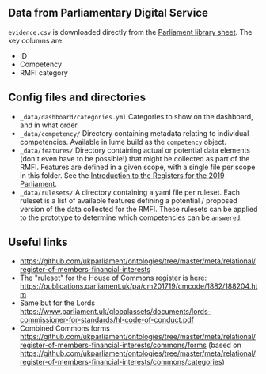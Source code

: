 ## Data from Parliamentary Digital Service

`evidence.csv` is downloaded directly from the
[Parliament library sheet](https://docs.google.com/spreadsheets/d/1iRsQBRPChMVFitSGBtNJFGNBvFT8XGKQYYqu40zy_OM/edit?usp=sharing).
The key columns are:

- ID
- Competency
- RMFI category

## Config files and directories

- `_data/dashboard/categories.yml` Categories to show on the dashboard, and in
  what order.
- `_data/competency/` Directory containing metadata relating to individual
  competencies. Available in lume build as the `competency` object.
- `_data/features/` Directory containing actual or potential data elements
  (don't even have to be possible!) that might be collected as part of the RMFI.
  Features are defined in a given scope, with a single file per scope in this folder.
  See the
  [Introduction to the Registers for the 2019
  Parliament](https://publications.parliament.uk/pa/cm/cmregmem/ForewordJanuary2020.pdf).
- `_data/rulesets/` A directory containing a yaml file per ruleset. Each ruleset is a
  list of available features defining a potential / proposed version of the data
  collected for the RMFI. These rulesets can be applied to the prototype to
  determine which competencies can be `answered`.

## Useful links

- https://github.com/ukparliament/ontologies/tree/master/meta/relational/register-of-members-financial-interests
- The "ruleset" for the House of Commons register is here:
  https://publications.parliament.uk/pa/cm201719/cmcode/1882/188204.htm
- Same but for the Lords
  https://www.parliament.uk/globalassets/documents/lords-commissioner-for-standards/hl-code-of-conduct.pdf
- Combined Commons forms
  https://github.com/ukparliament/ontologies/tree/master/meta/relational/register-of-members-financial-interests/commons/forms
  (based on
  https://github.com/ukparliament/ontologies/tree/master/meta/relational/register-of-members-financial-interests/commons/categories)

